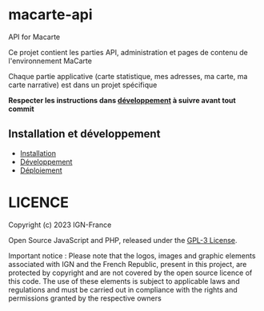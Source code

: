 # macarte-api
API for Macarte

Ce projet contient les parties API, administration et pages de contenu de l'environnement MaCarte

Chaque partie applicative (carte statistique, mes adresses, ma carte, ma carte narrative) est dans un projet spécifique 

**Respecter les instructions dans [développement](./doc/develop.md) à suivre avant tout commit**

## Installation et développement
- [Installation](./doc/install.md)
- [Développement](./doc/develop.md)
- [Déploiement](./doc/deploy.md)

# LICENCE

Copyright (c) 2023 IGN-France

Open Source JavaScript and PHP, released under the [GPL-3 License](./LICENSE).

Important notice : Please note that the logos, images and graphic elements associated with IGN and the French Republic, present in this project, are protected by copyright and are not covered by the open source licence of this code. The use of these elements is subject to applicable laws and regulations and must be carried out in compliance with the rights and permissions granted by the respective owners
